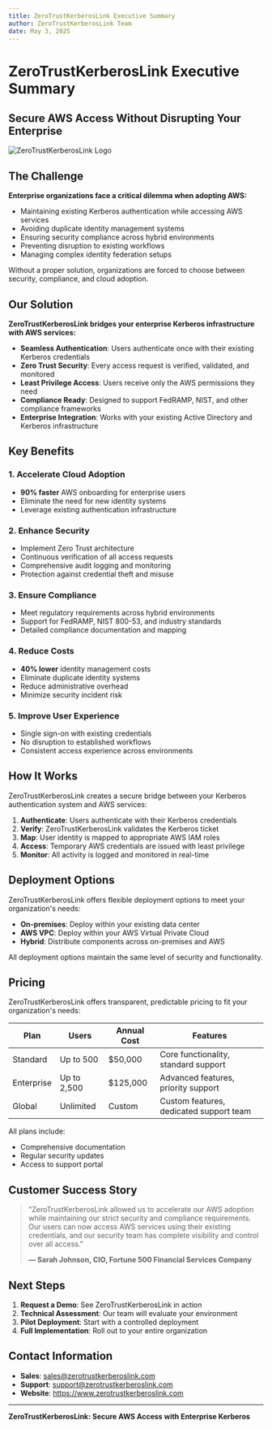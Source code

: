 ```yaml
---
title: ZeroTrustKerberosLink Executive Summary
author: ZeroTrustKerberosLink Team
date: May 3, 2025
---
```


# ZeroTrustKerberosLink Executive Summary

## Secure AWS Access Without Disrupting Your Enterprise

![ZeroTrustKerberosLink Logo](../images/ztk-logo.png)

## The Challenge

**Enterprise organizations face a critical dilemma when adopting AWS:**

- Maintaining existing Kerberos authentication while accessing AWS services
- Avoiding duplicate identity management systems
- Ensuring security compliance across hybrid environments
- Preventing disruption to existing workflows
- Managing complex identity federation setups

Without a proper solution, organizations are forced to choose between security, compliance, and cloud adoption.

## Our Solution

**ZeroTrustKerberosLink bridges your enterprise Kerberos infrastructure with AWS services:**

- **Seamless Authentication**: Users authenticate once with their existing Kerberos credentials
- **Zero Trust Security**: Every access request is verified, validated, and monitored
- **Least Privilege Access**: Users receive only the AWS permissions they need
- **Compliance Ready**: Designed to support FedRAMP, NIST, and other compliance frameworks
- **Enterprise Integration**: Works with your existing Active Directory and Kerberos infrastructure

## Key Benefits

### 1. Accelerate Cloud Adoption
- **90% faster** AWS onboarding for enterprise users
- Eliminate the need for new identity systems
- Leverage existing authentication infrastructure

### 2. Enhance Security
- Implement Zero Trust architecture
- Continuous verification of all access requests
- Comprehensive audit logging and monitoring
- Protection against credential theft and misuse

### 3. Ensure Compliance
- Meet regulatory requirements across hybrid environments
- Support for FedRAMP, NIST 800-53, and industry standards
- Detailed compliance documentation and mapping

### 4. Reduce Costs
- **40% lower** identity management costs
- Eliminate duplicate identity systems
- Reduce administrative overhead
- Minimize security incident risk

### 5. Improve User Experience
- Single sign-on with existing credentials
- No disruption to established workflows
- Consistent access experience across environments

## How It Works

ZeroTrustKerberosLink creates a secure bridge between your Kerberos authentication system and AWS services:

1. **Authenticate**: Users authenticate with their Kerberos credentials
2. **Verify**: ZeroTrustKerberosLink validates the Kerberos ticket
3. **Map**: User identity is mapped to appropriate AWS IAM roles
4. **Access**: Temporary AWS credentials are issued with least privilege
5. **Monitor**: All activity is logged and monitored in real-time

## Deployment Options

ZeroTrustKerberosLink offers flexible deployment options to meet your organization's needs:

- **On-premises**: Deploy within your existing data center
- **AWS VPC**: Deploy within your AWS Virtual Private Cloud
- **Hybrid**: Distribute components across on-premises and AWS

All deployment options maintain the same level of security and functionality.

## Pricing

ZeroTrustKerberosLink offers transparent, predictable pricing to fit your organization's needs:

| Plan | Users | Annual Cost | Features |
|------|-------|-------------|----------|
| Standard | Up to 500 | $50,000 | Core functionality, standard support |
| Enterprise | Up to 2,500 | $125,000 | Advanced features, priority support |
| Global | Unlimited | Custom | Custom features, dedicated support team |

All plans include:
- Comprehensive documentation
- Regular security updates
- Access to support portal

## Customer Success Story

> "ZeroTrustKerberosLink allowed us to accelerate our AWS adoption while maintaining our strict security and compliance requirements. Our users can now access AWS services using their existing credentials, and our security team has complete visibility and control over all access."
>
> **— Sarah Johnson, CIO, Fortune 500 Financial Services Company**

## Next Steps

1. **Request a Demo**: See ZeroTrustKerberosLink in action
2. **Technical Assessment**: Our team will evaluate your environment
3. **Pilot Deployment**: Start with a controlled deployment
4. **Full Implementation**: Roll out to your entire organization

## Contact Information

- **Sales**: sales@zerotrustkerberoslink.com
- **Support**: support@zerotrustkerberoslink.com
- **Website**: https://www.zerotrustkerberoslink.com

---

**ZeroTrustKerberosLink: Secure AWS Access with Enterprise Kerberos**
